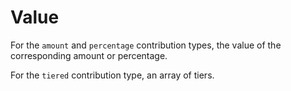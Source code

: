 # Value

For the `amount` and `percentage` contribution types, the value of the corresponding amount or percentage.

For the `tiered` contribution type, an array of tiers.

